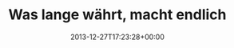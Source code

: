 ---
retweeted: false
source: <a href="http://www.myplume.com/" rel="nofollow">Plume for Android</a>
entities:
  hashtags:
  - text: 30C3
    indices:
    - '42'
    - '47'
  symbols: []
  user_mentions: []
  urls: []
display_text_range:
- '0'
- '63'
favorite_count: '0'
id_str: '416620359157571585'
truncated: false
retweet_count: '0'
id: '416620359157571585'
created_at: Fri Dec 27 17:23:28 +0000 2013
favorited: false
full_text: 'Was lange währt, macht endlich tut: Meine #30C3 Durchwahl: 7388'
lang: de
tags:
- 30C3
- pesos:twitter
date: '2013-12-27T17:23:28+00:00'
src: https://twitter.com/bascht/status/416620359157571585
original_url: https://twitter.com/bascht/status/416620359157571585
type: twitter_tweet
text: 'Was lange währt, macht endlich tut: Meine #30C3 Durchwahl: 7388'
title: 'Was lange währt, macht endlich '

---